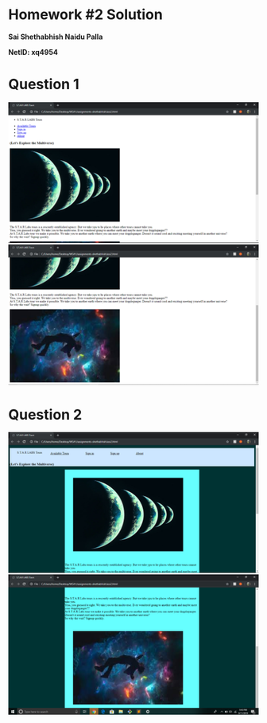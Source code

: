 # Homework #2 Solution

**Sai Shethabhish Naidu Palla**

**NetID: xq4954**

# Question 1

![Image 1](images/1.PNG)
![Image 2](images/2.PNG)

# Question 2

![Image 3](images/3.PNG)
![Image 4](images/4.PNG)










